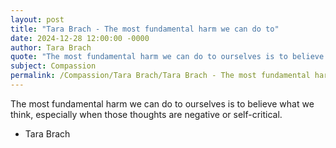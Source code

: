 ```yaml
---
layout: post
title: "Tara Brach - The most fundamental harm we can do to"
date: 2024-12-28 12:00:00 -0000
author: Tara Brach
quote: "The most fundamental harm we can do to ourselves is to believe what we think, especially when those thoughts are negative or self-critical."
subject: Compassion
permalink: /Compassion/Tara Brach/Tara Brach - The most fundamental harm we can do to
---
```


The most fundamental harm we can do to ourselves is to believe what we think, especially when those thoughts are negative or self-critical.

- Tara Brach
